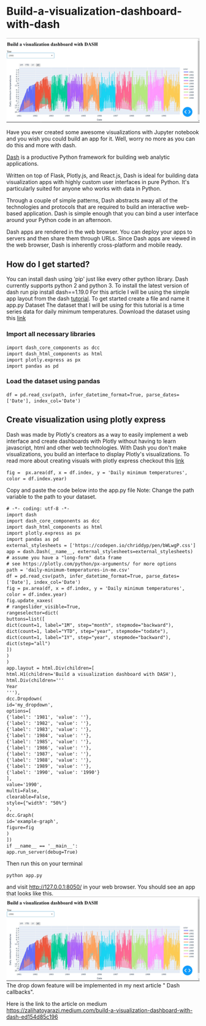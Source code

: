 # Build-a-visualization-dashboard-with-dash
![alt text](https://github.com/zalihat/Build-a-visualization-dashboard-with-dash/blob/master/cover.jpg?raw=true)

Have you ever created some awesome visualizations with Jupyter notebook and you wish you could build an app for it. Well, worry no more as you can do this and more with dash.

[Dash](https://dash.plotly.com/)  is a productive Python framework for building web analytic applications.

Written on top of Flask, Plotly.js, and React.js, Dash is ideal for building data visualization apps with highly custom user interfaces in pure Python. It's particularly suited for anyone who works with data in Python.

Through a couple of simple patterns, Dash abstracts away all of the technologies and protocols that are required to build an interactive web-based application. Dash is simple enough that you can bind a user interface around your Python code in an afternoon.

Dash apps are rendered in the web browser. You can deploy your apps to servers and then share them through URLs. Since Dash apps are viewed in the web browser, Dash is inherently cross-platform and mobile ready.
## **How do I get started?**
You can install dash using 'pip' just like every other python library. Dash currently supports python 2 and python 3. To install the latest version of dash run
pip install dash==1.19.0
For this article I will be using the simple app layout from the dash [tutorial](https://dash.plotly.com/layout). To get started create a file and name it app.py
Dataset
The dataset that I will be using for this tutorial is a time series data for daily minimum temperatures. Download the dataset using this [link](https://www.kaggle.com/shenba/time-series-datasets?select=daily-minimum-temperatures-in-me.csv)
### **Import all necessary libraries**
```import dash
import dash_core_components as dcc
import dash_html_components as html
import plotly.express as px
import pandas as pd
```
### **Load the dataset using pandas**
```path = 'daily-minimum-temperatures-in-me.csv'
df = pd.read_csv(path, infer_datetime_format=True, parse_dates=['Date'], index_col='Date')
```

## **Create visualization using plotly express**
Dash was made by Plotly's creators as a way to easily implement a web interface and create dashboards with Plotly without having to learn javascript, html and other web technologies. With Dash you don't make visualizations, you build an interface to display Plotly's visualizations.
To read more about creating visuals with plotly express checkout this [link](https://plotly.com/python/plotly-express/)
```
fig =  px.area(df, x = df.index, y = 'Daily minimum temperatures', color = df.index.year)
```

Copy and paste the code below into the app.py file
Note: Change the path variable to the path to your dataset.
```
# -*- coding: utf-8 -*-
import dash
import dash_core_components as dcc
import dash_html_components as html
import plotly.express as px
import pandas as pd
external_stylesheets = ['https://codepen.io/chriddyp/pen/bWLwgP.css']
app = dash.Dash(__name__, external_stylesheets=external_stylesheets)
# assume you have a "long-form" data frame
# see https://plotly.com/python/px-arguments/ for more options
path = 'daily-minimum-temperatures-in-me.csv'
df = pd.read_csv(path, infer_datetime_format=True, parse_dates=['Date'], index_col='Date')
fig = px.area(df, x = df.index, y = 'Daily minimum temperatures', color = df.index.year)
fig.update_xaxes(
# rangeslider_visible=True,
rangeselector=dict(
buttons=list([
dict(count=1, label="1M", step="month", stepmode="backward"),
dict(count=1, label="YTD", step="year", stepmode="todate"),
dict(count=1, label="1Y", step="year", stepmode="backward"),
dict(step="all")
])
)
)
app.layout = html.Div(children=[
html.H1(children='Build a visualization dashboard with DASH'),
html.Div(children='''
Year
'''),
dcc.Dropdown(
id='my_dropdown',
options=[
{'label': '1981', 'value': ''},
{'label': '1982', 'value': ''},
{'label': '1983', 'value': ''},
{'label': '1984', 'value': ''},
{'label': '1985', 'value': ''},
{'label': '1986', 'value': ''},
{'label': '1987', 'value': ''},
{'label': '1988', 'value': ''},
{'label': '1989', 'value': ''},
{'label': '1990', 'value': '1990'}
],
value='1990',
multi=False,
clearable=False,
style={"width": "50%"}
),
dcc.Graph(
id='example-graph',
figure=fig
)
])
if __name__ == '__main__':
app.run_server(debug=True)
```

Then run this on your terminal
```
python app.py
```

and visit http://127.0.0.1:8050/ in your web browser. You should see an app that looks like this.
![alt text](https://github.com/zalihat/Build-a-visualization-dashboard-with-dash/blob/master/cover.jpg?raw=true)
The drop down feature will be implemented in my next article " Dash callbacks".

Here is the link to the article on medium https://zalihatoyarazi.medium.com/build-a-visualization-dashboard-with-dash-ed154d85c196